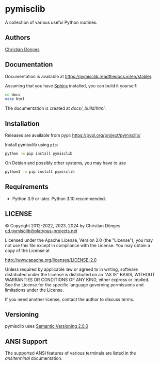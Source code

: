 # pymisclib
A collection of various useful Python routines.

## Authors
[Christian Dönges](https://rot.regenbogenkraut.de/cd/)


## Documentation

Documentation is available at https://pymisclib.readthedocs.io/en/stable/.

Assuming that you have [Sphinx](https://www.sphinx-doc.org/) installed, you can build it yourself:

```bash
cd docs
make html
```

The documentation is created at _docs/\_build/html_.


## Installation
Releases are available from pypi: https://pypi.org/project/pymisclib/

Install pymisclib using `pip`:

```bash
python -m pip install pymisclib
```

On Debian and possibly other systems, you may have to use

```bash
python3 -m pip install pymisclib
```

## Requirements
* Python 3.9 or later. Python 3.10 recommended.


## LICENSE
© Copyright 2012-2022, 2023, 2024 by Christian Dönges <cd.pymisclib@platypus-projects.net>

Licensed under the Apache License, Version 2.0 (the "License"); you may
not use this file except in compliance with the License. You may obtain a
copy of the License at

http://www.apache.org/licenses/LICENSE-2.0

Unless required by applicable law or agreed to in writing, software
distributed under the License is distributed on an "AS IS" BASIS,
WITHOUT WARRANTIES OR CONDITIONS OF ANY KIND, either express or implied.
See the License for the specific language governing permissions and
limitations under the License.


If you need another license, contact the author to discuss terms.


## Versioning
pymisclib uses [Semantic Versioning 2.0.0](https://semver.org/)

## ANSI Support
The supported ANSI features of various terminals are listed in the
*ansiterminal* documentation.

